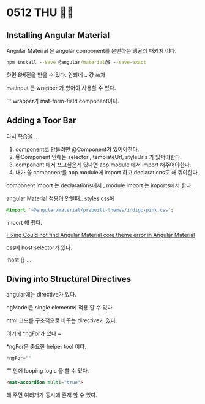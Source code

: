 # 0512 THU 👳‍♂️

## Installing Angular Material 

Angular Material 은 angular component를 운반하는 앵귤러 패키지 이다. 

```cmd
npm install --save @angular/material@8 --save-exact
```

하면 8버전을 받을 수 있다. 안되네 .. 걍 쓰자

matinput 은 wrapper 가 있어야 사용할 수 있다. 

그 wrapper가 mat-form-field component이다. 

## Adding a Toor Bar

다시 복습을 .. 

1. component로 만들려면 @Component가 있어야한다. 
2. @Component 안에는 selector  , templateUrl, styleUrls 가 있어야한다. 
3. component 에서 쓰고싶은게 있다면 app.module 에서 import 해주어야한다. 
4. 내가 쓸 component를 app.module에 import 하고 declarations도 해 줘야한다. 

component import 는 declarations에서 , module import 는 imports에서 한다. 

angular Material 적용이 안될때..
styles.css에 
```css
@import '~@angular/material/prebuilt-themes/indigo-pink.css';
```
import 해 줬다. 

[Fixing Could not find Angular Material core theme error in Angular Material](https://www.angularjswiki.com/angular/could-not-find-angular-material-core-theme/)



css에 host selector가 있다. 

:host {} ...

## Diving into Structural Directives
angular에는 directive가 있다. 

ngModel은 single element에 적용 할 수 있다. 

html 코드를 구조적으로 바꾸는 directive가 있다. 

여기에 *ngFor가 있다 ~

*ngFor은 중요한 helper tool 이다. 

```typescript
*ngFor=""
```

"" 안에 looping logic 을 쓸 수 있다. 

```html
<mat-accordion multi="true">
```

해 주면 여러개가 동시에 존재 할 수 있다. 


